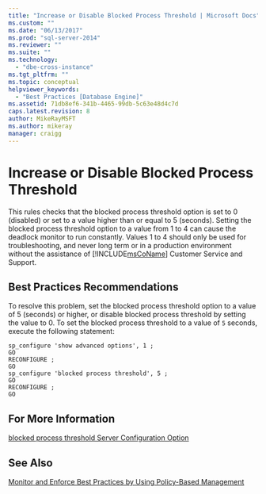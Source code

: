 ```yaml
---
title: "Increase or Disable Blocked Process Threshold | Microsoft Docs"
ms.custom: ""
ms.date: "06/13/2017"
ms.prod: "sql-server-2014"
ms.reviewer: ""
ms.suite: ""
ms.technology: 
  - "dbe-cross-instance"
ms.tgt_pltfrm: ""
ms.topic: conceptual
helpviewer_keywords: 
  - "Best Practices [Database Engine]"
ms.assetid: 71db8ef6-341b-4465-99db-5c63e48d4c7d
caps.latest.revision: 8
author: MikeRayMSFT
ms.author: mikeray
manager: craigg
---
```

# Increase or Disable Blocked Process Threshold
  This rules checks that the blocked process threshold option is set to 0 (disabled) or set to a value higher than or equal to 5 (seconds). Setting the blocked process threshold option to a value from 1 to 4 can cause the deadlock monitor to run constantly. Values 1 to 4 should only be used for troubleshooting, and never long term or in a production environment without the assistance of [!INCLUDE[msCoName](../../includes/msconame-md.md)] Customer Service and Support.  
  
## Best Practices Recommendations  
 To resolve this problem, set the blocked process threshold option to a value of 5 (seconds) or higher, or disable blocked process threshold by setting the value to 0. To set the blocked process threshold to a value of `5` seconds, execute the following statement:  
  
```  
sp_configure 'show advanced options', 1 ;  
GO  
RECONFIGURE ;  
GO  
sp_configure 'blocked process threshold', 5 ;  
GO  
RECONFIGURE ;  
GO  
```  
  
## For More Information  
 [blocked process threshold Server Configuration Option](../../database-engine/configure-windows/blocked-process-threshold-server-configuration-option.md)  
  
## See Also  
 [Monitor and Enforce Best Practices by Using Policy-Based Management](monitor-and-enforce-best-practices-by-using-policy-based-management.md)  
  
  
